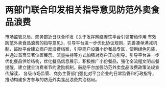 

# 两部门联合印发相关指导意见防范外卖食品浪费

市场监管总局、商务部近日联合印发《关于发挥网络餐饮平台引领带动作用
有效防范外卖食品浪费的指导意见》，引导平台进一步优化协议规则，完善凑单满减机制，鼓励平台建立商户反浪费档案，引导商户设置小份餐品专区，使用绿色包装，并通过首页显著位置展示、流量扶持等方式加强对商户正向引导。引导平台进一步优化餐品供给结构，优化餐品信息展示，积极推广小份餐品，强化全流程文明点餐提醒，建立健全消费者节约激励机制。鼓励平台加强防范外卖食品浪费政策法规宣传解读，
各级市场监管、商务主管部门强化对平台企业的日常监管和行政指导，推动构建多方参与的防范外卖食品浪费共治格局。

